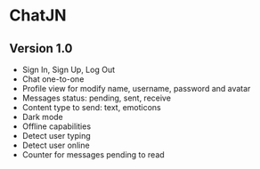 # ChatJN

## Version 1.0

- Sign In, Sign Up, Log Out
- Chat one-to-one
- Profile view for modify name, username, password and avatar
- Messages status: pending, sent, receive
- Content type to send: text, emoticons
- Dark mode
- Offline capabilities
- Detect user typing
- Detect user online
- Counter for messages pending to read
